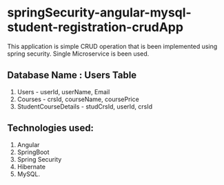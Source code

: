 # springSecurity-angular-mysql-student-registration-crudApp

This application is simple CRUD operation that is been implemented using spring security. 
Single Microservice is been used.

Database Name : Users
Table
-----
1. Users - userId, userName, Email
2. Courses  - crsId, courseName, coursePrice
3. StudentCourseDetails  - studCrsId, userId, crsId

Technologies used:
------------------
1. Angular 
2. SpringBoot 
3. Spring Security
4. Hibernate
5. MySQL.
